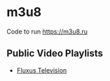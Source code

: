 # m3u8
Code to run https://m3u8.ru

## Public Video Playlists
 - [Fluxus Television](https://fluxustv.blogspot.com/p/iptv.html)
